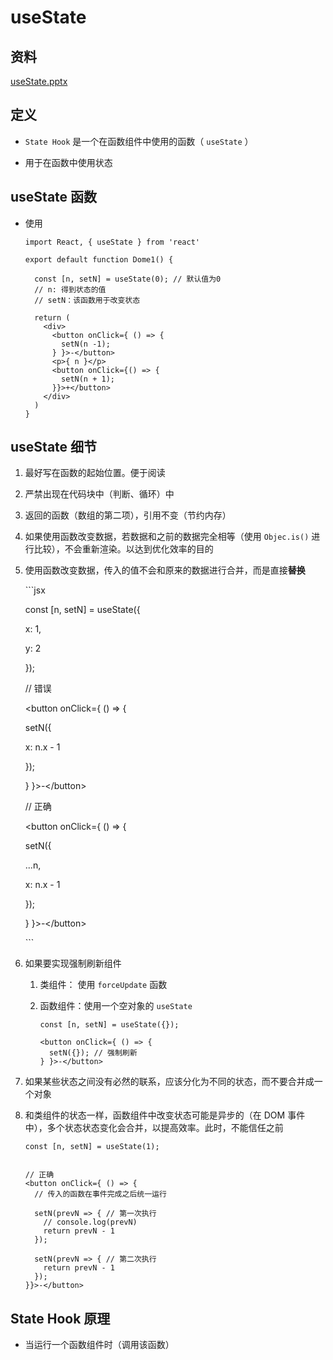 # useState

## 资料

[useState.pptx](file/useState_UUjSR74dnK.pptx)

## 定义

  - `State Hook` 是一个在函数组件中使用的函数（ `useState` ）

  - 用于在函数中使用状态

## useState 函数

  - 使用

    ```react&#x20;jsx
    import React, { useState } from 'react'

    export default function Dome1() {

      const [n, setN] = useState(0); // 默认值为0
      // n: 得到状态的值
      // setN：该函数用于改变状态

      return (
        <div>
          <button onClick={ () => {
            setN(n -1);
          } }>-</button>
          <p>{ n }</p>
          <button onClick={() => {
            setN(n + 1);
          }}>+</button>
        </div>
      )
    }
    ```

## useState 细节

1.  最好写在函数的起始位置。便于阅读

2.  严禁出现在代码块中（判断、循环）中

3.  返回的函数（数组的第二项），引用不变（节约内存）

4.  如果使用函数改变数据，若数据和之前的数据完全相等（使用 `Objec.is()` 进行比较），不会重新渲染。以达到优化效率的目的

5.  使用函数改变数据，传入的值不会和原来的数据进行合并，而是直接**替换**

    \`\`\`jsx

    const \[n, setN] = useState({

    x: 1,

    y: 2

    });

    // 错误

    \<button onClick={ () => {

    setN({

    x: n.x - 1

    });

    } }>-\</button>

    // 正确

    \<button onClick={ () => {

    setN({

    ...n,

    x: n.x - 1

    });

    } }>-\</button>

    \`\`\`

6.  如果要实现强制刷新组件

    1.  类组件： 使用 `forceUpdate` 函数

    2.  函数组件：使用一个空对象的 `useState`

        ```react&#x20;jsx
        const [n, setN] = useState({});

        <button onClick={ () => {
          setN({}); // 强制刷新
        } }>-</button>
        ```

7.  如果某些状态之间没有必然的联系，应该分化为不同的状态，而不要合并成一个对象

8.  和类组件的状态一样，函数组件中改变状态可能是异步的（在 DOM 事件中），多个状态状态变化会合并，以提高效率。此时，不能信任之前

    ```react&#x20;jsx
    const [n, setN] = useState(1);


    // 正确
    <button onClick={ () => {
      // 传入的函数在事件完成之后统一运行

      setN(prevN => { // 第一次执行
        // console.log(prevN)
        return prevN - 1
      });

      setN(prevN => { // 第二次执行
        return prevN - 1
      });
    }}>-</button>
    ```

## State Hook 原理

  - 当运行一个函数组件时（调用该函数）
